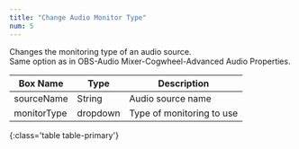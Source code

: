 ```yaml
---
title: "Change Audio Monitor Type"
num: 5
---
```


Changes the monitoring type of an audio source.\
Same option as in OBS-Audio Mixer-Cogwheel-Advanced Audio Properties. 

| Box Name | Type | Description | 
|-------|--------|--------
|sourceName|	String|	Audio source name
|monitorType|	dropdown |	Type of monitoring to use
{:class='table table-primary'}









